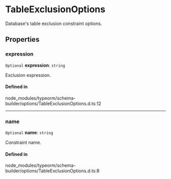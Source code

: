 # TableExclusionOptions

Database's table exclusion constraint options.

## Properties

### expression

 `Optional` **expression**: `string`

Exclusion expression.

#### Defined in

node_modules/typeorm/schema-builder/options/TableExclusionOptions.d.ts:12

___

### name

 `Optional` **name**: `string`

Constraint name.

#### Defined in

node_modules/typeorm/schema-builder/options/TableExclusionOptions.d.ts:8
